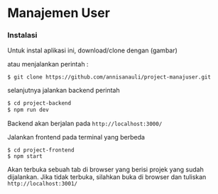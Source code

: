 # Manajemen User

### Instalasi
Untuk instal aplikasi ini, download/clone dengan 
(gambar)

atau menjalankan perintah :
```
$ git clone https://github.com/annisanauli/project-manajuser.git
```

selanjutnya jalankan backend perintah 
```sh
$ cd project-backend
$ npm run dev
```
Backend akan berjalan pada ``` http://localhost:3000/ ```

Jalankan frontend pada terminal yang berbeda
```
$ cd project-frontend
$ npm start
```

Akan terbuka sebuah tab di browser yang berisi projek yang sudah dijalankan.
Jika tidak terbuka, silahkan buka di browser dan tuliskan ``` http://localhost:3001/```


